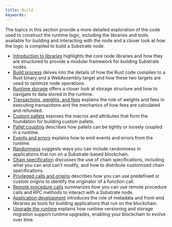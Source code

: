 ```yaml
---
title: Build
keywords:
---
```


The topics in this section provide a more detailed exploration of the code used to construct the runtime logic, including the libraries and tools available for building and interacting with the node and a closer look at how the logic is compiled to build a Substrate node.

- [Introduction to libraries](/main-docs/build/libraries) highlights the core node libraries and how they are structured to provide a modular framework for building Substrate nodes.
- [Build process](/main-docs/build/build-process) delves into the details of how the Rust code compiles to a Rust binary and a WebAssembly target and how these two targets are used to optimize node operations.
- [Runtime storage](/main-docs/build/runtime-storage) offers a closer look at storage structure and how to navigate to data stored in the runtime.
- [Transactions, weights, and fees](/main-docs/build/tx-weights-fees) explains the role of weights and fees in executing transactions and the mechanics of how fees are calculated and refunded.
- [Custom pallets](/main-docs/build/custom-pallets) exposes the macros and attributes that form the foundation for building custom pallets.
- [Pallet coupling](/main-docs/build/pallet-coupling) describes how pallets can be tightly or loosely coupled in a runtime.
- [Events and errors](/main-docs/build/events-errors) explains how to emit events and errors from the runtime.
- [Randomness](/main-docs/build/randomness) suggests ways you can include randomness in applications that run on a Substrate-based blockchain.
- [Chain specification](/main-docs/build/chain-spec) discusses the use of chain specifications, including what you can and can't modify, and how to distribute customized chain specifications.
- [Privileged calls and origins](/main-docs/build/origins) describes how you can use predefined or custom origins to identify the originator of a function call.
- [Remote procedure calls](/main-docs/build/custom-rpc) summarizes how you can use remote procedure calls and RPC methods to interact with a Substrate node.
- [Application development](/main-docs/build/frontend) introduces the role of metadata and front-end libraries as tools for building applications that run on the blockchain.
- [Upgrade the runtime](/main-docs/build/upgrade) explains how runtime versioning and storage migration support runtime upgrades, enabling your blockchain to evolve over time.
